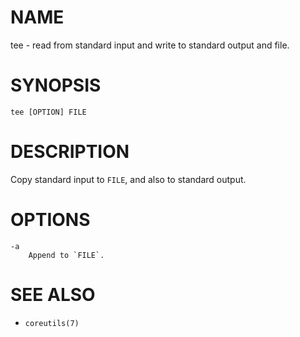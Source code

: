 # NAME
tee - read from standard input and write to standard output and file.

# SYNOPSIS

    tee [OPTION] FILE

# DESCRIPTION
Copy standard input to `FILE`, and also to standard output.

# OPTIONS

    -a
        Append to `FILE`.

# SEE ALSO
- `coreutils(7)`
